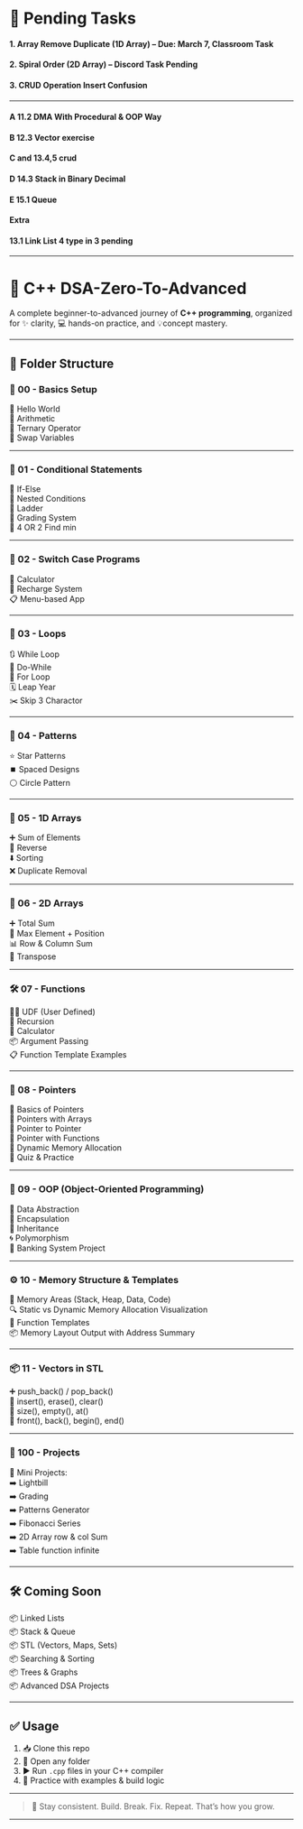 # 📌 Pending Tasks
#### 1. Array Remove Duplicate (1D Array) – Due: March 7, Classroom Task

#### 2. Spiral Order (2D Array) – Discord Task Pending

#### 3. CRUD Operation Insert Confusion

---


#### A 11.2 DMA With Procedural & OOP Way
#### B 12.3 Vector exercise
#### C and 13.4,5 crud
#### D 14.3 Stack in Binary Decimal
#### E 15.1 Queue
#### Extra 
####  13.1 Link List 4 type in 3 pending





---

# 🚀 C++ DSA-Zero-To-Advanced

A complete beginner-to-advanced journey of **C++ programming**, organized for ✨ clarity, 💻 hands-on practice, and 💡concept mastery.

---

## 📂 Folder Structure

### 📘 00 - Basics Setup
🔹 Hello World  
🔹 Arithmetic  
🔹 Ternary Operator  
🔹 Swap Variables

---

### 🧠 01 - Conditional Statements
🔸 If-Else  
🔸 Nested Conditions  
🔸 Ladder  
🔸 Grading System  
🔸 4 OR 2 Find min

---

### 🔄 02 - Switch Case Programs
🧮 Calculator  
📲 Recharge System  
📋 Menu-based App

---

### 🔁 03 - Loops
🔃 While Loop  
🔁 Do-While  
🔂 For Loop  
🗓️ Leap Year  
✂️  Skip 3 Charactor

---

### 🎨 04 - Patterns
⭐ Star Patterns  
⏹️ Spaced Designs  
⚪ Circle Pattern

---

### 🧮 05 - 1D Arrays
➕ Sum of Elements  
🔄 Reverse  
⬇️ Sorting  
❌ Duplicate Removal

---

### 🧊 06 - 2D Arrays
➕ Total Sum  
📍 Max Element + Position  
📊 Row & Column Sum  
🔁 Transpose

---

### 🛠️ 07 - Functions
🧑‍💻 UDF (User Defined)  
🔁 Recursion  
🧮 Calculator  
📦 Argument Passing  
📋 Function Template Examples

---

### 📌 08 - Pointers
📍 Basics of Pointers  
🧮 Pointers with Arrays  
🔗 Pointer to Pointer  
🧠 Pointer with Functions  
💾 Dynamic Memory Allocation  
🧩 Quiz & Practice

---

### 🧱 09 - OOP (Object-Oriented Programming)
📍 Data Abstraction  
🔐 Encapsulation  
🧬 Inheritance  
🌀 Polymorphism  
🏦 Banking System Project

---

### ⚙️ 10 - Memory Structure & Templates
🧠 Memory Areas (Stack, Heap, Data, Code)  
🔍 Static vs Dynamic Memory Allocation Visualization  
📐 Function Templates  
📦 Memory Layout Output with Address Summary

---

### 📦 11 - Vectors in STL
➕ push_back() / pop_back()  
🧩 insert(), erase(), clear()  
📏 size(), empty(), at()  
🏁 front(), back(), begin(), end()

---

### 🧩 100 - Projects
🎯 Mini Projects:  
➡️ Lightbill  
➡️ Grading  
➡️ Patterns Generator  
➡️ Fibonacci Series  
➡️ 2D Array row & col Sum  
➡️ Table function infinite

---

## 🛠️ Coming Soon

📦 Linked Lists  
📦 Stack & Queue  
📦 STL (Vectors, Maps, Sets)  
📦 Searching & Sorting  
📦 Trees & Graphs  
📦 Advanced DSA Projects

---

## ✅ Usage

1. 📥 Clone this repo  
2. 📂 Open any folder  
3. ▶️ Run `.cpp` files in your C++ compiler  
4. 💪 Practice with examples & build logic  

---

> 🚨 Stay consistent. Build. Break. Fix. Repeat. That’s how you grow.

---

